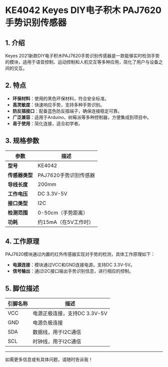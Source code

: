
# KE4042 Keyes DIY电子积木 PAJ7620手势识别传感器

## 1. 介绍

Keyes 2021新款DIY电子积木PAJ7620手势识别传感器是一款能够实时检测手势的模块，适用于语音控制、运动控制和人机交互等多种应用，简化了用户与设备之间的交互。

## 2. 特点

- **环保材料**：使用的黑色环保材料，符合安全标准。
- **高灵敏度**：快速响应手势，支持多种手势识别。
- **防反插接口**：配备蓝色防反插端子，确保连接稳定可靠。
- **广泛兼容**：适用于Arduino、树莓派等多种控制器，方便集成到项目中。
- **易于使用**：简化连接，适合初学者。

## 3. 规格参数

| 参数          | 描述                     |
|---------------|-------------------------|
| **型号**      | KE4042                  |
| **传感器类型**| PAJ7620手势识别传感器   |
| **导线长度**  | 200mm                   |
| **工作电压**  | DC 3.3V-5V             |
| **接口类型**  | I2C                      |
| **检测范围**  | 0-50cm（手势距离）      |
| **功耗**      | 约15mA（在5V工作时）    |

## 4. 工作原理

PAJ7620模块通过内置的红外传感器实现对手势的检测，具体工作原理如下：

- **电源连接**：模块通过VCC和GND连接电源，支持DC 3.3V-5V。
- **信号输出**：通过I2C接口输出手势识别信息，进行相应的控制。

## 5. 脚位描述

| 引脚名称 | 描述                             |
|----------|----------------------------------|
| VCC      | 电源正极连接，支持DC 3.3V-5V    |
| GND      | 电源负极连接                     |
| SDA      | 数据线，用于I2C通信             |
| SCL      | 时钟线，用于I2C通信             |

---

如需更多信息或有具体问题，请随时告诉我！
